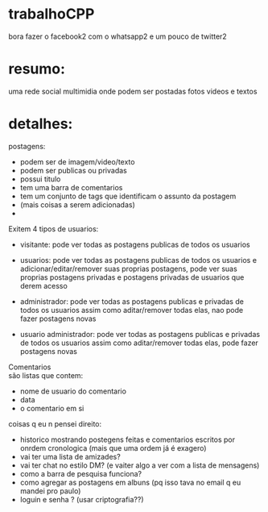 # trabalhoCPP
bora fazer o facebook2 com o whatsapp2 e um pouco de twitter2



# resumo: 
uma rede social multimidia onde podem ser postadas fotos videos e textos



# detalhes:

postagens:
- podem ser de imagem/video/texto
- podem ser publicas ou privadas
- possui titulo
- tem uma barra de comentarios
- tem um conjunto de tags que identificam o assunto da postagem
- (mais coisas a serem adicionadas)
-

 
Exitem 4 tipos de usuarios:

- visitante: pode ver todas as postagens publicas de todos os usuarios  

- usuarios: pode ver todas as postagens publicas de todos os usuarios e adicionar/editar/remover suas proprias postagens, pode ver suas proprias postagens privadas e postagens privadas de usuarios que derem acesso  

- administrador: pode ver todas as postagens publicas e privadas de todos os usuarios assim como aditar/remover todas elas, nao pode fazer postagens novas  

- usuario administrador: pode ver todas as postagens publicas e privadas de todos os usuarios assim como aditar/remover todas elas, pode fazer postagens novas  



Comentarios  
são listas que contem:  
- nome de usuario do comentario  
- data  
- o comentario em si  


coisas q eu n pensei direito:  
- historico mostrando postegens feitas e comentarios escritos por onrdem cronologica (mais que uma ordem já é exagero)  
- vai ter uma lista de amizades?   
- vai ter chat no estilo DM? (e vaiter algo a ver com a lista de mensagens)  
- como a barra de pesquisa funciona?   
- como agregar as postagens em albuns (pq isso tava no email q eu mandei pro paulo) 
- loguin e senha ? (usar criptografia??)
